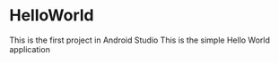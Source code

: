 # HelloWorld
This is the first project in Android Studio
This is the simple Hello World application
